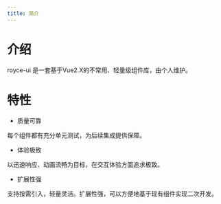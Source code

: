 ```yaml
---
title: 简介
---
```


# 介绍

royce-ui 是一套基于Vue2.X的不常用、轻量级组件库，由个人维护。

# 特性

- 质量可靠

每个组件都有充分单元测试，为后续集成提供保障。

- 体验极致

以迅速响应、动画流畅为目标，在交互体验方面追求极致。

- 扩展性强

支持按需引入，轻量灵活。扩展性强，可以方便地基于现有组件实现二次开发。
